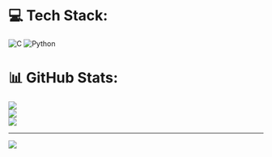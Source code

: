 
# 💻 Tech Stack:
![C](https://img.shields.io/badge/c-%2300599C.svg?style=for-the-badge&logo=c&logoColor=white) ![Python](https://img.shields.io/badge/python-3670A0?style=for-the-badge&logo=python&logoColor=ffdd54)
# 📊 GitHub Stats:
![](https://github-readme-stats.vercel.app/api?username=chandupvcs&theme=dark&hide_border=false&include_all_commits=false&count_private=false)<br/>
![](https://nirzak-streak-stats.vercel.app/?user=chandupvcs&theme=dark&hide_border=false)<br/>
![](https://github-readme-stats.vercel.app/api/top-langs/?username=chandupvcs&theme=dark&hide_border=false&include_all_commits=false&count_private=false&layout=compact)

---
[![](https://visitcount.itsvg.in/api?id=chandupvcs&icon=0&color=0)](https://visitcount.itsvg.in)

<!-- Proudly created with GPRM ( https://gprm.itsvg.in ) -->
